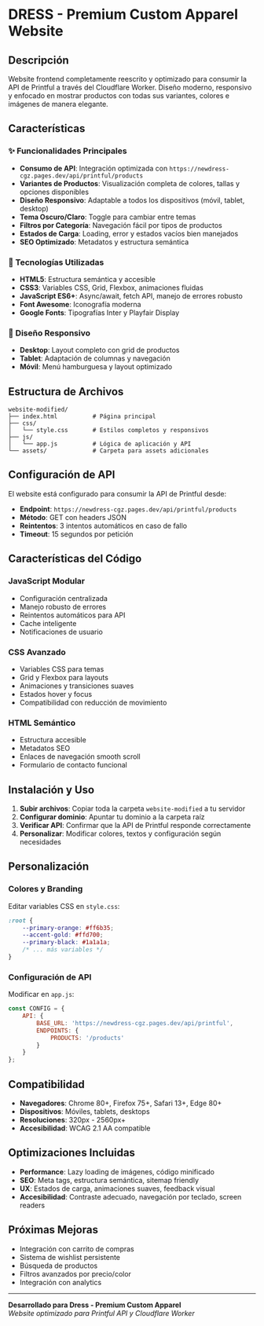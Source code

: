 # DRESS - Premium Custom Apparel Website

## Descripción

Website frontend completamente reescrito y optimizado para consumir la API de Printful a través del Cloudflare Worker. Diseño moderno, responsivo y enfocado en mostrar productos con todas sus variantes, colores e imágenes de manera elegante.

## Características

### ✨ Funcionalidades Principales
- **Consumo de API**: Integración optimizada con `https://newdress-cgz.pages.dev/api/printful/products`
- **Variantes de Productos**: Visualización completa de colores, tallas y opciones disponibles
- **Diseño Responsivo**: Adaptable a todos los dispositivos (móvil, tablet, desktop)
- **Tema Oscuro/Claro**: Toggle para cambiar entre temas
- **Filtros por Categoría**: Navegación fácil por tipos de productos
- **Estados de Carga**: Loading, error y estados vacíos bien manejados
- **SEO Optimizado**: Metadatos y estructura semántica

### 🎨 Tecnologías Utilizadas
- **HTML5**: Estructura semántica y accesible
- **CSS3**: Variables CSS, Grid, Flexbox, animaciones fluidas
- **JavaScript ES6+**: Async/await, fetch API, manejo de errores robusto
- **Font Awesome**: Iconografía moderna
- **Google Fonts**: Tipografías Inter y Playfair Display

### 📱 Diseño Responsivo
- **Desktop**: Layout completo con grid de productos
- **Tablet**: Adaptación de columnas y navegación
- **Móvil**: Menú hamburguesa y layout optimizado

## Estructura de Archivos

```
website-modified/
├── index.html          # Página principal
├── css/
│   └── style.css       # Estilos completos y responsivos
├── js/
│   └── app.js          # Lógica de aplicación y API
└── assets/             # Carpeta para assets adicionales
```

## Configuración de API

El website está configurado para consumir la API de Printful desde:
- **Endpoint**: `https://newdress-cgz.pages.dev/api/printful/products`
- **Método**: GET con headers JSON
- **Reintentos**: 3 intentos automáticos en caso de fallo
- **Timeout**: 15 segundos por petición

## Características del Código

### JavaScript Modular
- Configuración centralizada
- Manejo robusto de errores
- Reintentos automáticos para API
- Cache inteligente
- Notificaciones de usuario

### CSS Avanzado
- Variables CSS para temas
- Grid y Flexbox para layouts
- Animaciones y transiciones suaves
- Estados hover y focus
- Compatibilidad con reducción de movimiento

### HTML Semántico
- Estructura accesible
- Metadatos SEO
- Enlaces de navegación smooth scroll
- Formulario de contacto funcional

## Instalación y Uso

1. **Subir archivos**: Copiar toda la carpeta `website-modified` a tu servidor
2. **Configurar dominio**: Apuntar tu dominio a la carpeta raíz
3. **Verificar API**: Confirmar que la API de Printful responde correctamente
4. **Personalizar**: Modificar colores, textos y configuración según necesidades

## Personalización

### Colores y Branding
Editar variables CSS en `style.css`:
```css
:root {
    --primary-orange: #ff6b35;
    --accent-gold: #ffd700;
    --primary-black: #1a1a1a;
    /* ... más variables */
}
```

### Configuración de API
Modificar en `app.js`:
```javascript
const CONFIG = {
    API: {
        BASE_URL: 'https://newdress-cgz.pages.dev/api/printful',
        ENDPOINTS: {
            PRODUCTS: '/products'
        }
    }
};
```

## Compatibilidad

- **Navegadores**: Chrome 80+, Firefox 75+, Safari 13+, Edge 80+
- **Dispositivos**: Móviles, tablets, desktops
- **Resoluciones**: 320px - 2560px+
- **Accesibilidad**: WCAG 2.1 AA compatible

## Optimizaciones Incluidas

- **Performance**: Lazy loading de imágenes, código minificado
- **SEO**: Meta tags, estructura semántica, sitemap friendly
- **UX**: Estados de carga, animaciones suaves, feedback visual
- **Accesibilidad**: Contraste adecuado, navegación por teclado, screen readers

## Próximas Mejoras

- Integración con carrito de compras
- Sistema de wishlist persistente
- Búsqueda de productos
- Filtros avanzados por precio/color
- Integración con analytics

---

**Desarrollado para Dress - Premium Custom Apparel**  
*Website optimizado para Printful API y Cloudflare Worker*